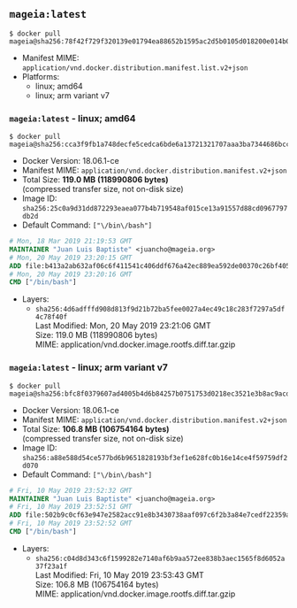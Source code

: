 ## `mageia:latest`

```console
$ docker pull mageia@sha256:78f42f729f320139e01794ea88652b1595ac2d5b0105d018200e014b0136a94c
```

-	Manifest MIME: `application/vnd.docker.distribution.manifest.list.v2+json`
-	Platforms:
	-	linux; amd64
	-	linux; arm variant v7

### `mageia:latest` - linux; amd64

```console
$ docker pull mageia@sha256:cca3f9fb1a748decfe5cedca6bde6a13721321707aaa3ba7344686bccdf5b18d
```

-	Docker Version: 18.06.1-ce
-	Manifest MIME: `application/vnd.docker.distribution.manifest.v2+json`
-	Total Size: **119.0 MB (118990806 bytes)**  
	(compressed transfer size, not on-disk size)
-	Image ID: `sha256:25c0a9d31dd872293eaea077b4b719548af015ce13a91557d88cd0967797db2d`
-	Default Command: `["\/bin\/bash"]`

```dockerfile
# Mon, 18 Mar 2019 21:19:53 GMT
MAINTAINER "Juan Luis Baptiste" <juancho@mageia.org>
# Mon, 20 May 2019 23:20:15 GMT
ADD file:b413a2ab632af06c6f411541c406ddf676a42ec889ea592de00370c26bf40558 in / 
# Mon, 20 May 2019 23:20:16 GMT
CMD ["/bin/bash"]
```

-	Layers:
	-	`sha256:4d6adfffd908d813f9d21b72ba5fee0027a4ec49c18c283f7297a5df4c78f40f`  
		Last Modified: Mon, 20 May 2019 23:21:06 GMT  
		Size: 119.0 MB (118990806 bytes)  
		MIME: application/vnd.docker.image.rootfs.diff.tar.gzip

### `mageia:latest` - linux; arm variant v7

```console
$ docker pull mageia@sha256:bfc8f0379607ad4005b4d6b84257b0751753d0218ec3521e3b8ac9acd3535c3a
```

-	Docker Version: 18.06.1-ce
-	Manifest MIME: `application/vnd.docker.distribution.manifest.v2+json`
-	Total Size: **106.8 MB (106754164 bytes)**  
	(compressed transfer size, not on-disk size)
-	Image ID: `sha256:a88e588d54ce577bd6b9651828193bf3ef1e628fc0b16e14ce4f59759df2d070`
-	Default Command: `["\/bin\/bash"]`

```dockerfile
# Fri, 10 May 2019 23:52:32 GMT
MAINTAINER "Juan Luis Baptiste" <juancho@mageia.org>
# Fri, 10 May 2019 23:52:51 GMT
ADD file:502b9c0cf63e947e2582acc91e8b3430738aaf097c6f2b3a84e7cedf22359a93 in / 
# Fri, 10 May 2019 23:52:52 GMT
CMD ["/bin/bash"]
```

-	Layers:
	-	`sha256:c04d8d343c6f1599282e7140af6b9aa572ee838b3aec1565f8d6052a37f23a1f`  
		Last Modified: Fri, 10 May 2019 23:53:43 GMT  
		Size: 106.8 MB (106754164 bytes)  
		MIME: application/vnd.docker.image.rootfs.diff.tar.gzip
